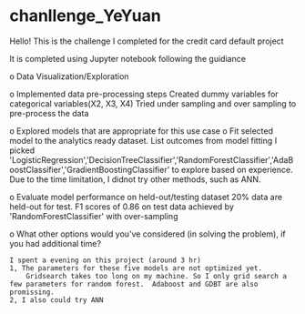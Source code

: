# chanllenge_YeYuan
Hello! This is the challenge I completed for the credit card default project

It is completed using Jupyter notebook following the guidiance

o Data Visualization/Exploration

o Implemented data pre-processing steps
  Created dummy variables for categorical variables(X2, X3, X4)
  Tried under sampling and over sampling to pre-process the data
  
o Explored models that are appropriate for this use case
o Fit selected model to the analytics ready dataset. List outcomes from model fitting
  I picked 'LogisticRegression','DecisionTreeClassifier','RandomForestClassifier','AdaBoostClassifier','GradientBoostingClassifier' to explore based on experience. Due to the time limitation, I didnot try other methods, such as ANN. 
  
o Evaluate model performance on held-out/testing dataset
    20% data are held-out for test.  F1 scores of 0.86 on test data achieved by 'RandomForestClassifier' with over-sampling
    
o What other options would you’ve considered (in solving the problem), if you had additional time?

    I spent a evening on this project (around 3 hr) 
    1, The parameters for these five models are not optimized yet.  
        Gridsearch takes too long on my machine. So I only grid search a few parameters for random forest.  Adaboost and GDBT are also             promissing.  
    2, I also could try ANN
